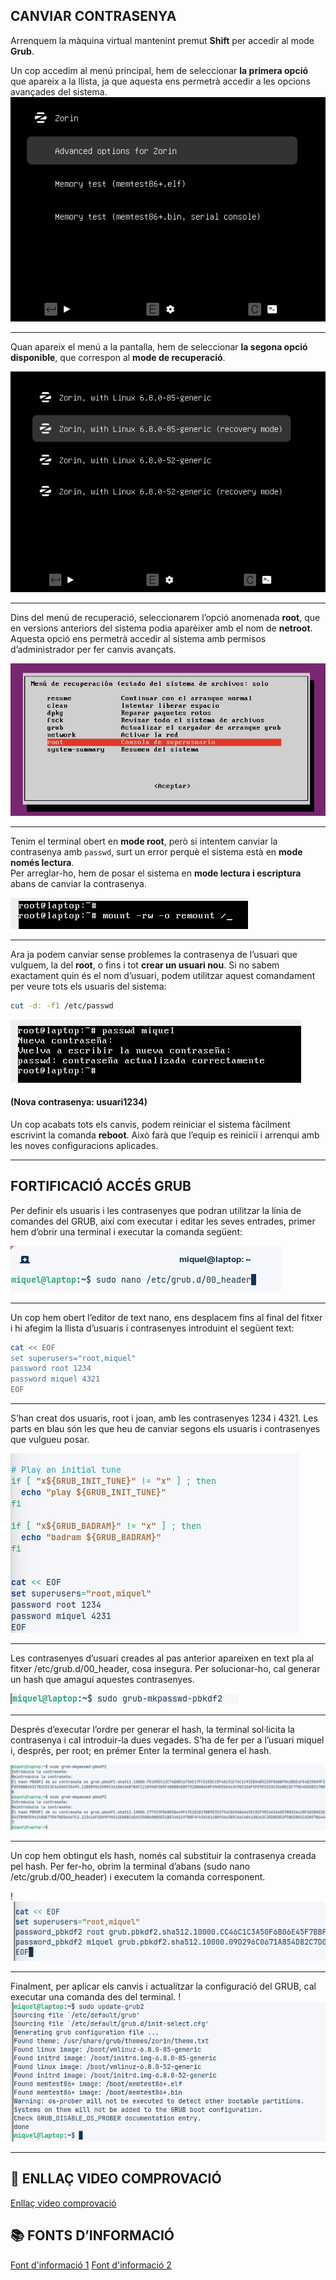 ## CANVIAR CONTRASENYA

Arrenquem la màquina virtual mantenint premut **Shift** per accedir al mode **Grub**.  


Un cop accedim al menú principal, hem de seleccionar **la primera opció** que apareix a la llista, ja que aquesta ens permetrà accedir a les opcions avançades del sistema.
![](./img/img1.png)

---

Quan apareix el menú a la pantalla, hem de seleccionar **la segona opció disponible**, que correspon al **mode de recuperació**. 

![](./img/img2.png)

---

Dins del menú de recuperació, seleccionarem l’opció anomenada **root**, que en versions anteriors del sistema podia aparèixer amb el nom de **netroot**.  Aquesta opció ens permetrà accedir al sistema amb permisos d’administrador per fer canvis avançats.

![](./img/img3.png)

---

Tenim el terminal obert en **mode root**, però si intentem canviar la contrasenya amb `passwd`, surt un error perquè el sistema està en **mode només lectura**.  
Per arreglar-ho, hem de posar el sistema en **mode lectura i escriptura** abans de canviar la contrasenya.

![](./img/img4.png)

---

Ara ja podem canviar sense problemes la contrasenya de l’usuari que vulguem, la del **root**, o fins i tot **crear un usuari nou**. Si no sabem exactament quin és el nom d’usuari, podem utilitzar aquest comandament per veure tots els usuaris del sistema: 
```bash
cut -d: -f1 /etc/passwd 
```

![](./img/img5.png)

#### (Nova contrasenya: usuari1234)


Un cop acabats tots els canvis, podem reiniciar el sistema fàcilment escrivint la comanda **reboot**. Això farà que l’equip es reiniciï i arrenqui amb les noves configuracions aplicades.

---

## FORTIFICACIÓ ACCÉS GRUB
Per definir els usuaris i les contrasenyes que podran utilitzar la línia de comandes del GRUB, així com executar i editar les seves entrades, primer hem d’obrir una terminal i executar la comanda següent:

![](./img/img6.png)

---

Un cop hem obert l’editor de text nano, ens desplacem fins al final del fitxer i hi afegim la llista d’usuaris i contrasenyes introduint el següent text:



```bash
cat << EOF
set superusers="root,miquel"
password root 1234
password miquel 4321
EOF
```


---

S’han creat dos usuaris, root i joan, amb les contrasenyes 1234 i 4321.
Les parts en blau són les que heu de canviar segons els usuaris i contrasenyes que vulgueu posar.

![](./img/img7.png)

---

Les contrasenyes d’usuari creades al pas anterior apareixen en text pla al fitxer /etc/grub.d/00_header, cosa insegura.
Per solucionar-ho, cal generar un hash que amagui aquestes contrasenyes.

![](./img/img8.png)

---

Després d’executar l’ordre per generar el hash, la terminal sol·licita la contrasenya i cal introduir-la dues vegades.
S’ha de fer per a l’usuari miquel i, després, per root; en prémer Enter la terminal genera el hash.

![](./img/img9.png)

---

Un cop hem obtingut els hash, només cal substituir la contrasenya creada pel hash. Per fer-ho, obrim la terminal d’abans (sudo nano /etc/grub.d/00_header) i executem la comanda corresponent.

!![](./img/img10.png)

---

Finalment, per aplicar els canvis i actualitzar la configuració del GRUB, cal executar una comanda des del terminal.
!![](./img/img11.png)

---

## 🎥 ENLLAÇ VIDEO COMPROVACIÓ
[Enllaç video comprovació](https://drive.google.com/file/d/1uMsfTNb0t25CtGzDwg22LnQSt3EKn-am/view?usp=sharing)


## 📚 FONTS D’INFORMACIÓ
[Font d'informació 1](https://geekland.eu/proteger-el-grub-con-contrasena/)
[Font d'informació 2](https://waytoit.wordpress.com/2013/06/06/recuperando-password-en-ubuntu/)
